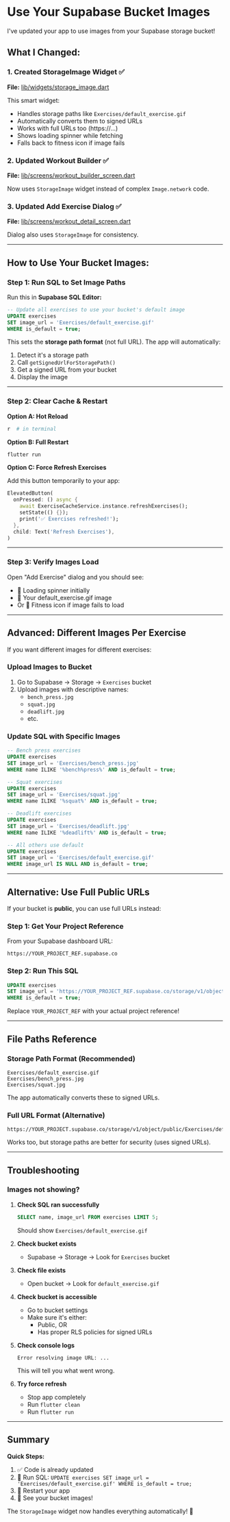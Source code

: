 # Use Your Supabase Bucket Images

I've updated your app to use images from your Supabase storage bucket!

## What I Changed:

### 1. Created StorageImage Widget ✅
**File:** [lib/widgets/storage_image.dart](lib/widgets/storage_image.dart)

This smart widget:
- Handles storage paths like `Exercises/default_exercise.gif`
- Automatically converts them to signed URLs
- Works with full URLs too (https://...)
- Shows loading spinner while fetching
- Falls back to fitness icon if image fails

### 2. Updated Workout Builder ✅
**File:** [lib/screens/workout_builder_screen.dart](lib/screens/workout_builder_screen.dart#L440-L445)

Now uses `StorageImage` widget instead of complex `Image.network` code.

### 3. Updated Add Exercise Dialog ✅
**File:** [lib/screens/workout_detail_screen.dart](lib/screens/workout_detail_screen.dart#L1459-L1464)

Dialog also uses `StorageImage` for consistency.

---

## How to Use Your Bucket Images:

### Step 1: Run SQL to Set Image Paths

Run this in **Supabase SQL Editor:**

```sql
-- Update all exercises to use your bucket's default image
UPDATE exercises
SET image_url = 'Exercises/default_exercise.gif'
WHERE is_default = true;
```

This sets the **storage path format** (not full URL). The app will automatically:
1. Detect it's a storage path
2. Call `getSignedUrlForStoragePath()`
3. Get a signed URL from your bucket
4. Display the image

---

### Step 2: Clear Cache & Restart

**Option A: Hot Reload**
```bash
r  # in terminal
```

**Option B: Full Restart**
```bash
flutter run
```

**Option C: Force Refresh Exercises**

Add this button temporarily to your app:
```dart
ElevatedButton(
  onPressed: () async {
    await ExerciseCacheService.instance.refreshExercises();
    setState(() {});
    print('✅ Exercises refreshed!');
  },
  child: Text('Refresh Exercises'),
)
```

---

### Step 3: Verify Images Load

Open "Add Exercise" dialog and you should see:
- 🔄 Loading spinner initially
- 📸 Your default_exercise.gif image
- Or 💪 Fitness icon if image fails to load

---

## Advanced: Different Images Per Exercise

If you want different images for different exercises:

### Upload Images to Bucket

1. Go to Supabase → Storage → `Exercises` bucket
2. Upload images with descriptive names:
   - `bench_press.jpg`
   - `squat.jpg`
   - `deadlift.jpg`
   - etc.

### Update SQL with Specific Images

```sql
-- Bench press exercises
UPDATE exercises
SET image_url = 'Exercises/bench_press.jpg'
WHERE name ILIKE '%bench%press%' AND is_default = true;

-- Squat exercises
UPDATE exercises
SET image_url = 'Exercises/squat.jpg'
WHERE name ILIKE '%squat%' AND is_default = true;

-- Deadlift exercises
UPDATE exercises
SET image_url = 'Exercises/deadlift.jpg'
WHERE name ILIKE '%deadlift%' AND is_default = true;

-- All others use default
UPDATE exercises
SET image_url = 'Exercises/default_exercise.gif'
WHERE image_url IS NULL AND is_default = true;
```

---

## Alternative: Use Full Public URLs

If your bucket is **public**, you can use full URLs instead:

### Step 1: Get Your Project Reference

From your Supabase dashboard URL:
```
https://YOUR_PROJECT_REF.supabase.co
```

### Step 2: Run This SQL

```sql
UPDATE exercises
SET image_url = 'https://YOUR_PROJECT_REF.supabase.co/storage/v1/object/public/Exercises/default_exercise.gif'
WHERE is_default = true;
```

Replace `YOUR_PROJECT_REF` with your actual project reference!

---

## File Paths Reference

### Storage Path Format (Recommended)
```
Exercises/default_exercise.gif
Exercises/bench_press.jpg
Exercises/squat.jpg
```

The app automatically converts these to signed URLs.

### Full URL Format (Alternative)
```
https://YOUR_PROJECT.supabase.co/storage/v1/object/public/Exercises/default_exercise.gif
```

Works too, but storage paths are better for security (uses signed URLs).

---

## Troubleshooting

### Images not showing?

1. **Check SQL ran successfully**
   ```sql
   SELECT name, image_url FROM exercises LIMIT 5;
   ```
   Should show `Exercises/default_exercise.gif`

2. **Check bucket exists**
   - Supabase → Storage → Look for `Exercises` bucket

3. **Check file exists**
   - Open bucket → Look for `default_exercise.gif`

4. **Check bucket is accessible**
   - Go to bucket settings
   - Make sure it's either:
     - Public, OR
     - Has proper RLS policies for signed URLs

5. **Check console logs**
   ```
   Error resolving image URL: ...
   ```
   This will tell you what went wrong.

6. **Try force refresh**
   - Stop app completely
   - Run `flutter clean`
   - Run `flutter run`

---

## Summary

**Quick Steps:**
1. ✅ Code is already updated
2. 📝 Run SQL: `UPDATE exercises SET image_url = 'Exercises/default_exercise.gif' WHERE is_default = true;`
3. 🔄 Restart your app
4. 📸 See your bucket images!

The `StorageImage` widget now handles everything automatically! 🎉
